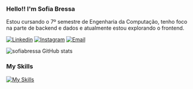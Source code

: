 ### Hello!! I'm Sofia Bressa
Estou cursando o 7º semestre de Engenharia da Computação, tenho foco na parte de backend e dados e atualmente estou explorando o frontend. 

[![Linkedin](https://img.shields.io/badge/LinkedIn-0077B5?style=for-the-badge&logo=linkedin&logoColor=white)](https://www.linkedin.com/in/sofia-bressa/)
[![Instagram](https://img.shields.io/badge/Instagram-E4405F?style=for-the-badge&logo=instagram&logoColor=white)](https://www.instagram.com/sofiabressa/)
[![Email](https://img.shields.io/badge/Microsoft_Outlook-0078D4?style=for-the-badge&logo=microsoft-outlook&logoColor=white)](sofia.bressa@hotmail.com)


![sofiabressa GitHub stats](https://github-readme-stats.vercel.app/api?username=sofiabressa&hide=prs,issues&show_icons=true&theme=jolly&count_private=true)

### My Skills
[![My Skills](https://skillicons.dev/icons?i=cs,cpp,java,js,py,php,css,html,mysql)](https://skillicons.dev)
